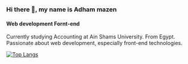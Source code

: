 ### Hi there 👋, my name is Adham mazen
#### Web development Fornt-end 
 Currently studying Accounting at Ain Shams University. From Egypt. Passionate about web development, especially front-end technologies.

[![Top Langs](https://github-readme-stats.vercel.app/api/top-langs/?username=anuraghazra&layout=donut)](https://github.com/anuraghazra/github-readme-stats)





